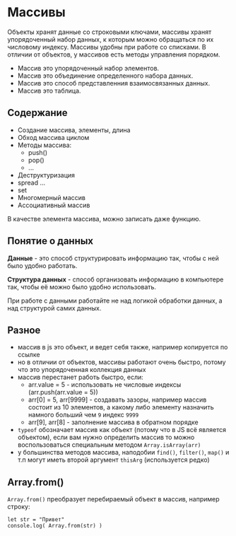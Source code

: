 # Массивы
Объекты хранят данные со строковыми ключами, массивы хранят упорядоченный набор данных, к которым можно обращаться по их числовому индексу. Массивы удобны при работе со списками. В отличии от объектов, у массивов есть методы управления порядком.

- Массив это упорядоченный набор элементов.
- Массив это объединение определенного набора данных.
- Массив это способ представленния взаимосвязанных данных.
- Массив это таблица.

## Содержание
- Создание массива, элементы, длина
- Обход массива циклом
- Методы массива:
    - push()
    - pop()
    - ...
- Деструктуризация
- spread ...
- set
- Многомерный массив
- Ассоциативный массив

В качестве элемента массива, можно записать даже функцию.

## Понятие о данных
**Данные** - это способ структурировать информацию так, чтобы с ней было удобно работать.

**Структура данных** - способ организовать информацию в компьютере так, чтобы её можно было удобно использовать.

При работе с данными работайте не над логикой обработки данных, а над структурой самих данных.

## Разное
- массив в js это объект, и ведет себя также, например копируется по ссылке
- но в отличии от объектов, массивы работают очень быстро, потому что это упорядоченная коллекция данных
- массив перестанет работь быстро, если:
    - arr.value = 5 - использовать не числовые индексы (arr.push(arr.value = 5))
    - arr[0] = 5, arr[9999] - создавать зазоры, например массив состоит из 10 элементов, а какому либо элементу назначить намного больший чем `9` индекс `9999`
    - arr[9], arr[8] - заполнение массива в обратном порядке
- `typeof` обозначает массив как объект (потому что в JS всё является объектом), если вам нужно определить массив то можно воспользоваться специальным методом `Array.isArray(arr)`
- у большинства методов массива, наподобии `find()`, `filter()`, `map()` и т.п могут иметь второй аргумент `thisArg` (используется редко)

## Array.from()
`Array.from()` преобразует перебираемый объект в массив, например строку:

    let str = "Привет"
    console.log( Array.from(str) )
